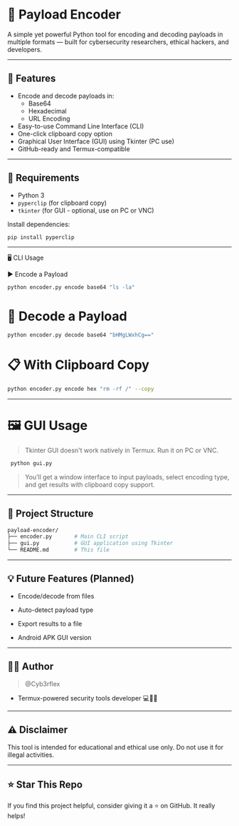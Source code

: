# 🔐 Payload Encoder

A simple yet powerful Python tool for encoding and decoding payloads in multiple formats — built for cybersecurity researchers, ethical hackers, and developers.

---

## 🚀 Features

- Encode and decode payloads in:
  - Base64
  - Hexadecimal
  - URL Encoding
- Easy-to-use Command Line Interface (CLI)
- One-click clipboard copy option
- Graphical User Interface (GUI) using Tkinter (PC use)
- GitHub-ready and Termux-compatible

---

## 🧰 Requirements

- Python 3
- `pyperclip` (for clipboard copy)
- `tkinter` (for GUI - optional, use on PC or VNC)

Install dependencies:
```bash
pip install pyperclip
```
---

🖥️ CLI Usage

▶️ Encode a Payload

```bash
python encoder.py encode base64 "ls -la"
```

# 🔁 Decode a Payload

```bash
python encoder.py decode base64 "bHMgLWxhCg=="
```

# 📋 With Clipboard Copy

```bash
python encoder.py encode hex "rm -rf /" --copy
```

---

# 🖼️ GUI Usage

> Tkinter GUI doesn't work natively in Termux. Run it on PC or VNC.

  ```bash
   python gui.py
   ```
  >You’ll get a window interface to input payloads, select encoding type, and get results with clipboard copy support.


---

## 📂 Project Structure

```bash
payload-encoder/
├── encoder.py       # Main CLI script
├── gui.py           # GUI application using Tkinter
└── README.md        # This file
```

---

## 💡 Future Features (Planned)

 - Encode/decode from files

 - Auto-detect payload type

 - Export results to a file

 - Android APK GUI version



---

## 🧑‍💻 Author

> @Cyb3rflex
- Termux-powered security tools developer 💻📱🔐


---

## ⚠️ Disclaimer

This tool is intended for educational and ethical use only. Do not use it for illegal activities.


---

## ⭐ Star This Repo

If you find this project helpful, consider giving it a ⭐ on GitHub. It really helps!


